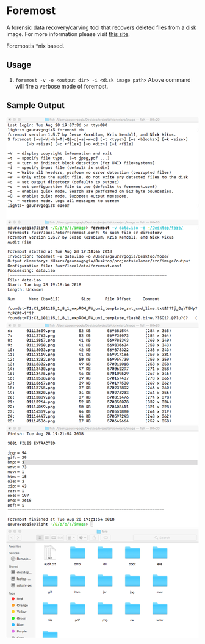 # Foremost
A forensic data recovery/carving tool that recovers deleted files from a disk image.
For more information please visit [this site](https://forensicswiki.org/wiki/Foremost).

Foremostis *nix based.

## Usage
1. `foremost -v -o <output dir> -i <disk image path>`
Above command will fire a verbose mode of foremost.

## Sample Output
![sample output](./pics/fore_1.png "Page 1")
![sample output](./pics/fore_2.png "Page 2")
![sample output](./pics/fore_3.png "Page 3")
![sample output](./pics/fore_4.png "Page 4")
![sample output](./pics/fore_5.png "Page 5")
